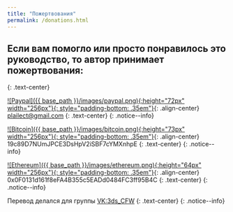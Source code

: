 ```yaml
---
title: "Пожертвования"
permalink: /donations.html
---
```


## Если вам помогло или просто понравилось это руководство, то автор принимает пожертвования:
{: .text-center}

[![Paypal]({{ base_path }}/images/paypal.png){:height="72px" width="256px"}{: style="padding-bottom: .35em"}](https://www.paypal.me/plailectguides/15){: .align-center}
[plailect@gmail.com](https://www.paypal.me/plailectguides/15)
{: .text-center}
{: .notice--info}

[![Bitcoin]({{ base_path }}/images/bitcoin.png){:height="73px" width="256px"}{: style="padding-bottom: .35em"}](bitcoin:19c89D7NUmJPCE3DsHpV2iSBF7cYMXnhpE){: .align-center}
19c89D7NUmJPCE3DsHpV2iSBF7cYMXnhpE
{: .text-center}
{: .notice--info}

[![Ethereum]({{ base_path }}/images/ethereum.png){:height="64px" width="256px"}{: style="padding-bottom: .35em"}](https://www.ethereum.org/){: .align-center}
0x0F0131d161f8eFA4B355c5EADd0484FC3ff95B4C
{: .text-center}
{: .notice--info}

Перевод делался для группы [VK:3ds_CFW](http://vk.com/3ds_cfw)
{: .text-center}
{: .notice--info}

